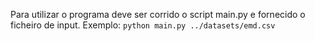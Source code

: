 Para utilizar o programa deve ser corrido o script main.py e fornecido o ficheiro de input.
Exemplo: `python main.py ../datasets/emd.csv`
